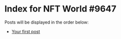 # Index for NFT World #9647
Posts will be displayed in the order below:

- [Your first post](./001-first.md)

